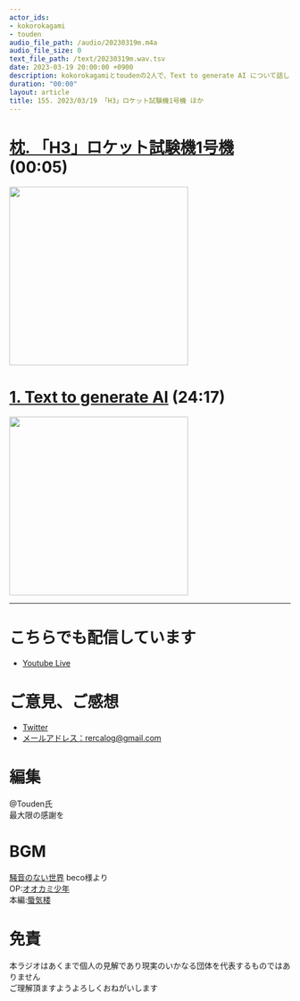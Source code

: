 ```yaml
---
actor_ids:
- kokorokagami
- touden
audio_file_path: /audio/20230319m.m4a
audio_file_size: 0
text_file_path: /text/20230319m.wav.tsv
date: 2023-03-19 20:00:00 +0900
description: kokorokagamiとtoudenの2人で、Text to generate AI について話しました。
duration: "00:00"
layout: article
title: 155. 2023/03/19 「H3」ロケット試験機1号機 ほか
---
```


# [枕. 「H3」ロケット試験機1号機](https://news.mynavi.jp/techplus/article/20230318-2629919/) (00:05)

[<img src="https://news.mynavi.jp/techplus/article/20230318-2629919/images/001.jpg/webp" width="320dp">](https://news.mynavi.jp/techplus/article/20230318-2629919/)

# [1. Text to generate AI](https://www.nikkei.com/theme/?dw=23012401) (24:17)

[<img src="https://article-image-ix.nikkei.com/https%3A%2F%2Fimgix-proxy.n8s.jp%2Ftopic%2F23012401-1-3.png?ixlib=js-2.3.2&auto=format%2Ccompress&fit=max&ch=Width%2CDPR&s=c7860a8053f2051539de16dc9dfb5a82" width="320dp">](https://www.nikkei.com/theme/?dw=23012401)

___

# こちらでも配信しています
- [Youtube Live](https://www.youtube.com/channel/UCD1zo-WnyFdE5w0pqvKblkA)

# ご意見、ご感想
- [Twitter](https://twitter.com/recalog1)
- [メールアドレス：rercalog@gmail.com](rercalog@gmail.com)

# 編集

@Touden氏  
最大限の感謝を  

# BGM

[騒音のない世界](http://noiselessworld.net/) beco様より  
OP:[オオカミ少年](https://soundcloud.com/baron1_3/wolfboy)  
本編:[蜃気楼](https://soundcloud.com/baron1_3/shinkirou)  

# 免責

本ラジオはあくまで個人の見解であり現実のいかなる団体を代表するものではありません  
ご理解頂ますようよろしくおねがいします  
